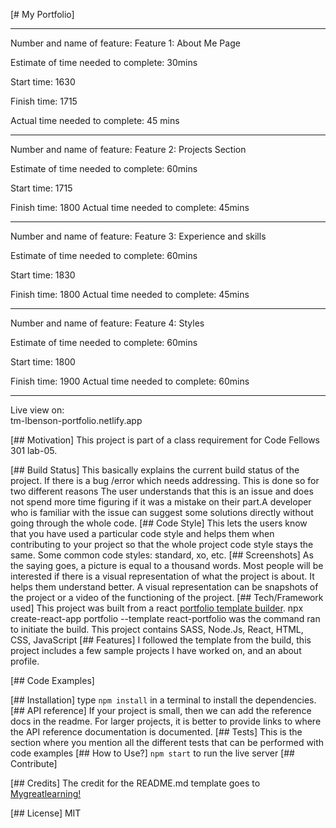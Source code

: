 [# My Portfolio]

---------------------------------------
Number and name of feature: Feature 1: About Me Page

Estimate of time needed to complete: 30mins

Start time: 1630

Finish time: 1715

Actual time needed to complete: 45 mins

---------------------------------------
Number and name of feature: Feature 2: Projects Section

Estimate of time needed to complete: 60mins

Start time: 1715

Finish time: 1800
Actual time needed to complete: 45mins

---------------------------------------

Number and name of feature: Feature 3: Experience and skills

Estimate of time needed to complete: 60mins

Start time: 1830

Finish time: 1800
Actual time needed to complete: 45mins

---------------------------------------

Number and name of feature: Feature 4: Styles

Estimate of time needed to complete: 60mins

Start time: 1800

Finish time: 1900
Actual time needed to complete: 60mins

---------------------------------------


Live view on:  
tm-lbenson-portfolio.netlify.app  

[## Motivation]
This project is part of a class requirement for Code Fellows 301 lab-05.

[## Build Status]
This basically explains the current build status of the project. If there is a bug /error which needs addressing. This is done so for two different reasons The user understands that this is an issue and does not spend more time figuring if it was a mistake on their part.A developer who is familiar with the issue can suggest some solutions directly without going through the whole code.
[## Code Style]
This lets the users know that you have used a particular code style and helps them when contributing to your project so that the whole project code style stays the same. Some common code styles: standard, xo, etc.
[## Screenshots]
As the saying goes, a picture is equal to a thousand words. Most people will be interested if there is a visual representation of what the project is about. It helps them understand better. A visual representation can be snapshots of the project or a video of the functioning of the project.
[## Tech/Framework used]
This project was built from a react [portfolio template builder](https://www.npmjs.com/package/cra-template-react-portfolio).
npx create-react-app portfolio --template react-portfolio was the command ran to initiate the build.
This project contains SASS, Node.Js, React, HTML, CSS, JavaScript
[## Features]
I followed the template from the build, this project includes a few sample projects I have worked on, and an about profile.

[## Code Examples]

[## Installation]
type ```npm install``` in a terminal to install the dependencies.
[## API reference]
If your project is small, then we can add the reference docs in the readme. For larger projects, it is better to provide links to where the API reference documentation is documented.
[## Tests]
This is the section where you mention all the different tests that can be performed with code examples
[## How to Use?]
```npm start``` to run the live server
[## Contribute]

[## Credits]
The credit for the README.md template goes to [Mygreatlearning!](https://www.mygreatlearning.com/blog/readme-file/#:~:text=The%20Readme%20file%20is%20often,about%20the%20patches%20or%20updates.)

[## License]
MIT

